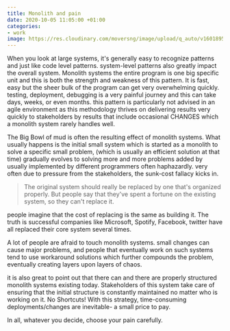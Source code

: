 ```yaml
---
title: Monolith and pain
date: 2020-10-05 11:05:00 +01:00
categories:
- work
image: https://res.cloudinary.com/moversng/image/upload/q_auto/v1601895475/monolith-pain_mkdcc2.png
---
```


When you look at large systems, it's generally easy to recognize patterns and just like code level patterns. system-level patterns also greatly impact the overall system.
Monolith systems the entire program is one big specific unit and this is both the strength and weakness of this pattern. 
It is fast, easy but the sheer bulk of the program can get very overwhelming quickly. 
testing, deployment, debugging is a very painful journey and this can take days, weeks, or even months.
this pattern is particularly not advised in an agile environment as this methodology thrives on delivering results very quickly to stakeholders by results that include occasional CHANGES which a monolith system rarely handles well.

The Big Bowl of mud is often the resulting effect of monolith systems. What usually happens is the initial small system which is started as a monolith to solve a specific small problem, (which is usually an efficient solution at that time) gradually evolves to solving more and more problems added by usually implemented by different programmers often haphazardly.
very often due to pressure from the stakeholders, the sunk-cost fallacy kicks in.

>  The original system should really be replaced by one that's organized properly. But people say that they've spent a fortune on the existing system, so they can't replace it.

people imagine that the cost of replacing is the same as building it. The truth is successful companies like Microsoft, Spotify, Facebook, twitter have all replaced their core system several times.  

A lot of people are afraid to touch monolith systems. small changes can cause major problems, and people that eventually work on such systems tend to use workaround solutions which further compounds the problem, eventually creating layers upon layers of chaos.

it is also great to point out that there can and there are properly structured monolith systems existing today. Stakeholders of this system take care of ensuring that the initial structure is constantly maintained no matter who is working on it. No Shortcuts!
With this strategy, time-consuming deployments/changes are inevitable- a small price to pay. 

In all, whatever you decide, choose your pain carefully.
 